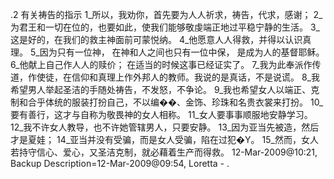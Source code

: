 .2 
有关祷告的指示 
1_所以，我劝你，首先要为人人祈求，祷告，代求，感谢； 2_为君王和一切在位的，也要如此，使我们能够敬虔端正地过平稳宁静的生活。 3_这是好的，在我们的救主神面前可蒙悦纳。 4_他愿意人人得救，并得以认识真理。 
5_因为只有一位神， 
在神和人之间也只有一位中保， 
是成为人的基督耶稣。 
6_他献上自己作人人的赎价； 
在适当的时候这事已经证实了。 
7_我为此奉派作传道，作使徒，在信仰和真理上作外邦人的教师。我说的是真话，不是说谎。 
8_我希望男人举起圣洁的手随处祷告，不发怒，不争论。 9_我也希望女人以端正、克制和合乎体统的服装打扮自己，不以编��、金饰、珍珠和名贵衣裳来打扮。 10_要有善行，这才与自称为敬畏神的女人相称。 11_女人要事事顺服地安静学习。 12_我不许女人教导，也不许她管辖男人，只要安静。 13_因为亚当先被造，然后才是夏娃； 14_亚当并没有受骗，而是女人受骗，陷在过犯�Y。 15_然而，女人若持守信心、爱心，又圣洁克制，就必藉着生产而得救。 
12-Mar-2009@10:21, Backup Description=12-Mar-2009@09:54, Loretta - 
.